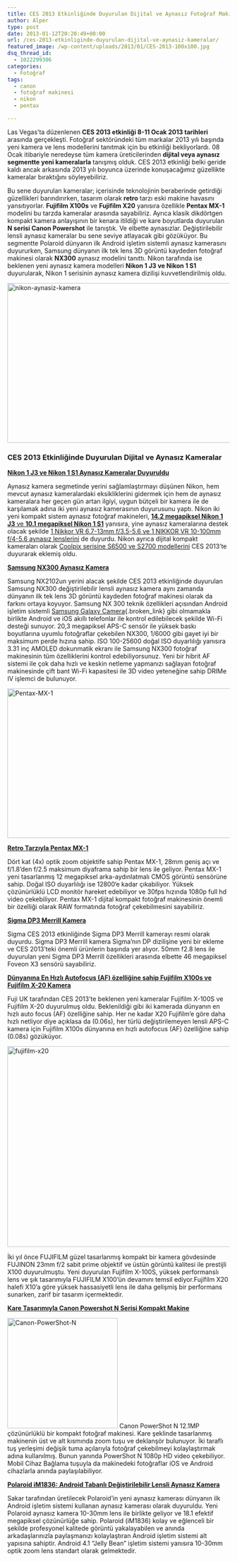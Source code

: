 ```yaml
---
title: CES 2013 Etkinliğinde Duyurulan Dijital ve Aynasız Fotoğraf Makineleri
author: Alper
type: post
date: 2013-01-12T20:20:49+00:00
url: /ces-2013-etkinliginde-duyurulan-dijital-ve-aynasiz-kameralar/
featured_image: /wp-content/uploads/2013/01/CES-2013-100x100.jpg
dsq_thread_id:
  - 1022299306
categories:
  - Fotoğraf
tags:
  - canon
  - fotoğraf makinesi
  - nikon
  - pentax

---
```

Las Vegas&#8217;ta düzenlenen **CES 2013 etkinliği 8-11 Ocak 2013 tarihleri** arasında gerçekleşti. Fotoğraf sektöründeki tüm markalar 2013 yılı başında yeni kamera ve lens modellerini tanıtmak için bu etkinliği bekliyorlardı. 08 Ocak itibariyle neredeyse tüm kamera üreticilerinden **dijital veya aynasız segmentte yeni kameralarla** tanışmış olduk. CES 2013 etkinliği belki geride kaldı ancak arkasında 2013 yılı boyunca üzerinde konuşacağımız güzellikte kameralar bıraktığını söyleyebiliriz.

Bu sene duyurulan kameralar; içerisinde teknolojinin beraberinde getirdiği güzellikleri barındırırken, tasarım olarak **retro** tarzı eski makine havasını yansıtıyorlar. **Fujifilm X100s** ve **Fujifilm X20** yanısıra özellikle **Pentax MX-1** modelini bu tarzda kameralar arasında sayabiliriz. Ayrıca klasik dikdörtgen kompakt kamera anlayışının bir kenara itildiği ve kare boyutlarda duyurulan **N serisi Canon Powershot** ile tanıştık. Ve elbette aynasızlar. Değiştirilebilir lensli aynasız kameralar bu sene seviye atlayacak gibi gözüküyor. Bu segmentte Polaroid dünyanın ilk Android işletim sistemli aynasız kamerasını duyururken, Samsung dünyanın ilk tek lens 3D görüntü kaydeden fotoğraf makinesi olarak **NX300** aynasız modelini tanıttı. Nikon tarafında ise beklenen yeni aynasız kamera modelleri **Nikon 1 J3 ve Nikon 1 S1** duyurularak, Nikon 1 serisinin aynasız kamera dizilişi kuvvetlendirilmiş oldu.

<img class="aligncenter size-full wp-image-10475" alt="nikon-aynasiz-kamera" src="https://www.murekkep.org/wp-content/uploads/2013/01/nikon-aynasiz-kamera.jpg" width="600" height="362" srcset="https://www.murekkep.org/wp-content/uploads/2013/01/nikon-aynasiz-kamera.jpg 600w, https://www.murekkep.org/wp-content/uploads/2013/01/nikon-aynasiz-kamera-400x241.jpg 400w, https://www.murekkep.org/wp-content/uploads/2013/01/nikon-aynasiz-kamera-50x30.jpg 50w, https://www.murekkep.org/wp-content/uploads/2013/01/nikon-aynasiz-kamera-125x75.jpg 125w, https://www.murekkep.org/wp-content/uploads/2013/01/nikon-aynasiz-kamera-300x181.jpg 300w, https://www.murekkep.org/wp-content/uploads/2013/01/nikon-aynasiz-kamera-505x305.jpg 505w" sizes="(max-width: 600px) 100vw, 600px" /> 

### CES 2013 Etkinliğinde Duyurulan Dijital ve Aynasız Kameralar

**<a href="http://www.turknikon.com/nikon-1-j3-ve-nikon-1-s1-aynasiz-kameralar-duyuruldu-ces-2013-17115" target="_blank" class="broken_link">Nikon 1 J3 ve Nikon 1 S1 Aynasız Kameralar Duyuruldu</a>**

Aynasız kamera segmetinde yerini sağlamlaştırmayı düşünen Nikon, hem mevcut aynasız kameralardaki eksikliklerini gidermek için hem de aynasız kameralara her geçen gün artan ilgiyi, uygun bütçeli bir kamera ile de karşılamak adına iki yeni aynasız kamerasının duyurusunu yaptı. Nikon iki yeni kompakt sistem aynasız fotoğraf makineleri, <a title="nikon 1 j3 ve nikon 1 s1 özellikleri" href="http://www.turknikon.com/nikon-1-j3-ve-nikon-1-s1-aynasiz-kamera-ozelliklerine-hizli-bakis-17177" target="_blank" class="broken_link"><strong>14.2 megapiksel Nikon 1 J3</strong> ve <strong>10.1 megapiksel Nikon 1 S1</strong></a> yanısıra, yine aynasız kameralarına destek olacak şekilde <a href="http://www.turknikon.com/1-nikkor-vr-6-7-13mm-f3-5-5-6-ve-1-nikkor-vr-10-100mm-f4-5-6-ces-2013-etkinliginde-duyuruldu-17134" target="_blank" class="broken_link">1 Nikkor VR 6.7-13mm f/3.5-5.6 ve 1 NIKKOR VR 10-100mm f/4-5.6 aynasız lenslerini</a> de duyurdu. Nikon ayrıca dijital kompakt kameraları olarak <a href="http://www.turknikon.com/nikon-dijital-kompakt-kameralar-coolpix-s6500-ve-coolpix-s2700u-duyurdu-ces-2013-17126" target="_blank" class="broken_link">Coolpix serisine S6500 ve S2700 modellerini</a> CES 2013&#8217;te duyurarak eklemiş oldu.

**<a title="samsung nx300 aynasız kamera" href="https://www.murekkep.org/samsung-tek-lens-ile-3d-goruntu-kaydedebilen-nx300-modelini-duyurdu-10390" target="_blank" class="broken_link">Samsung NX300 Aynasız Kamera</a>**

Samsung NX2102un yerini alacak şekilde CES 2013 etkinliğinde duyurulan Samsung NX300 değiştirilebilir lensli aynasız kamera aynı zamanda dünyanın ilk tek lens 3D görüntü kaydeden fotoğraf makinesi olarak da farkını ortaya koyuyor. Samsung NX 300 teknik özellikleri açısından Android işletim sistemli [Samsung Galaxy Camera][1]{.broken_link} gibi olmamakla birlikte Android ve iOS akıllı telefonlar ile kontrol edilebilecek şekilde Wi-Fi desteği sunuyor. 20,3 megapiksel APS-C sensör ile yüksek baskı boyutlarına uyumlu fotoğraflar çekebilen NX300, 1/6000 gibi gayet iyi bir maksimum perde hızına sahip. ISO 100-25600 doğal ISO duyarlılığı yanısıra 3.31 inç AMOLED dokunmatik ekranı ile Samsung NX300 fotoğraf makinesinin tüm özelliklerini kontrol edebiliyorsunuz. Yeni bir hibrit AF sistemi ile çok daha hızlı ve keskin netleme yapmanızı sağlayan fotoğraf makinesinde çift bant Wi-Fi kapasitesi ile 3D video yeteneğine sahip DRIMe IV işlemci de bulunuyor.

<img class="aligncenter size-full wp-image-10546" alt="Pentax-MX-1" src="https://www.murekkep.org/wp-content/uploads/2013/01/Pentax-MX-1.jpg" width="600" height="339" srcset="https://www.murekkep.org/wp-content/uploads/2013/01/Pentax-MX-1.jpg 600w, https://www.murekkep.org/wp-content/uploads/2013/01/Pentax-MX-1-400x226.jpg 400w, https://www.murekkep.org/wp-content/uploads/2013/01/Pentax-MX-1-50x28.jpg 50w, https://www.murekkep.org/wp-content/uploads/2013/01/Pentax-MX-1-125x70.jpg 125w, https://www.murekkep.org/wp-content/uploads/2013/01/Pentax-MX-1-300x169.jpg 300w, https://www.murekkep.org/wp-content/uploads/2013/01/Pentax-MX-1-539x305.jpg 539w" sizes="(max-width: 600px) 100vw, 600px" /> 

**<a title="pentax mx-1" href="https://www.murekkep.org/retro-tarziyla-pentax-mx-1-dijital-kompakt-kamera-duyuruldu-ces-2013-10533" target="_blank" class="broken_link">Retro Tarzıyla Pentax MX-1</a>**

Dört kat (4x) optik zoom objektife sahip Pentax MX-1, 28mm geniş açı ve f/1.8&#8217;den f/2.5 maksimum diyaframa sahip bir lens ile geliyor. Pentax MX-1 yeni tasarlanmış 12 megapiksel arka-aydınlatmalı CMOS görüntü sensörüne sahip. Doğal ISO duyarlılığı ise 12800‘e kadar çıkabiliyor. Yüksek çözünürlüklü LCD monitör hareket edebiliyor ve 30fps hızında 1080p full hd video çekebiliyor. Pentax MX-1 dijital kompakt fotoğraf makinesinin önemli bir özelliği olarak RAW formatında fotoğraf çekebilmesini sayabiliriz.

**<a title="sigma dp3 kamera" href="https://www.murekkep.org/sigma-dp3-merrill-kamera-resmi-olarak-duyuruldu-ces-2013-10576" target="_blank" class="broken_link">Sigma DP3 Merrill Kamera</a>**

Sigma CES 2013 etkinliğinde Sigma DP3 Merrill kamerayı resmi olarak duyurdu. Sigma DP3 Merrill kamera Sigma’nın DP dizilişine yeni bir ekleme ve CES 2013&#8217;teki önemli ürünlerin başında yer alıyor. 50mm f2.8 lens ile duyurulan yeni Sigma DP3 Merrill özellikleri arasında elbette 46 megapiksel Foveon X3 sensörü sayabiliriz.

**<a title="fujifilm x100s ve fujifilm x20 kameralar" href="https://www.murekkep.org/fujifilm-x-100s-ve-fujifilm-x-20-kameralar-duyuruldu-ces-2013-10518" target="_blank" class="broken_link">Dünyanına En Hızlı Autofocus (AF) özelliğine sahip Fujifilm X100s ve Fujifilm X-20 Kamera</a>**

Fuji UK tarafından CES 2013&#8217;te beklenen yeni kameralar Fujifilm X-100S ve Fujifilm X-20 duyurulmuş oldu. Beklenildiği gibi iki kamerada dünyanın en hızlı auto focus (AF) özelliğine sahip. Her ne kadar X20 Fujifilm’e göre daha hızlı netliyor diye açıklasa da (0.06s), her türlü değiştirilemeyen lensli APS-C kamera için Fujifilm X100s dünyanına en hızlı autofocus (AF) özelliğine sahip (0.08s) gözüküyor.

<img class="aligncenter size-full wp-image-10520" alt="fujifilm-x20" src="https://www.murekkep.org/wp-content/uploads/2013/01/fujifilm-x20.jpg" width="600" height="455" srcset="https://www.murekkep.org/wp-content/uploads/2013/01/fujifilm-x20.jpg 600w, https://www.murekkep.org/wp-content/uploads/2013/01/fujifilm-x20-400x303.jpg 400w, https://www.murekkep.org/wp-content/uploads/2013/01/fujifilm-x20-50x37.jpg 50w, https://www.murekkep.org/wp-content/uploads/2013/01/fujifilm-x20-125x94.jpg 125w, https://www.murekkep.org/wp-content/uploads/2013/01/fujifilm-x20-263x200.jpg 263w, https://www.murekkep.org/wp-content/uploads/2013/01/fujifilm-x20-402x305.jpg 402w" sizes="(max-width: 600px) 100vw, 600px" /> 

İki yıl önce FUJIFILM güzel tasarlanmış kompakt bir kamera gövdesinde FUJINON 23mm f/2 sabit prime objektif ve üstün görüntü kalitesi ile prestijli X100 duyurulmuştu. Yeni duyurulan Fujifilm X-100S, yüksek performanslı lens ve şık tasarımıyla FUJIFILM X100&#8217;ün devamını temsil ediyor.Fujifilm X20 halefi X10&#8217;a göre yüksek hassasiyetli lens ile daha gelişmiş bir performans sunarken, zarif bir tasarım içermektedir.

**<a title="canon powershot n" href="https://www.murekkep.org/canon-powershot-n-serisi-kompakt-makine-tasarimi-hosunuza-gidebilir-10524" target="_blank" class="broken_link">Kare Tasarımıyla Canon Powershot N Serisi Kompakt Makine</a>**

<img class="alignright size-medium wp-image-10525" alt="Canon-PowerShot-N" src="https://www.murekkep.org/wp-content/uploads/2013/01/Canon-PowerShot-N-250x250.jpeg" width="250" height="250" srcset="https://www.murekkep.org/wp-content/uploads/2013/01/Canon-PowerShot-N-250x250.jpeg 250w, https://www.murekkep.org/wp-content/uploads/2013/01/Canon-PowerShot-N-150x150.jpeg 150w, https://www.murekkep.org/wp-content/uploads/2013/01/Canon-PowerShot-N-100x100.jpeg 100w" sizes="(max-width: 250px) 100vw, 250px" /> Canon PowerShot N 12.1MP çözünürlüklü bir kompakt fotoğraf makinesi. Kare şeklinde tasarlanmış makinenin üst ve alt kısmında zoom tuşu ve deklanşör bulunuyor. İki taraflı tuş yerleşimi değişik tuma açılarıyla fotoğraf çekebilmeyi kolaylaştırmak adına kullanılmış. Bunun yanında PowerShot N 1080p HD video çekebiliyor. Mobil Cihaz Bağlama tuşuyla da makinedeki fotoğraflar iOS ve Android cihazlarla anında paylaşılabiliyor.

**<a title="polaroid android aynasız kamera" href="https://www.murekkep.org/polaroid-im1836-android-tabanli-degistirilebilir-lensli-aynasiz-kamera-duyuruldu-ces-2013-10581" target="_blank" class="broken_link">Polaroid iM1836: Android Tabanlı Değiştirilebilir Lensli Aynasız Kamera</a>**

Sakar tarafından üretilecek Polaroid’in yeni aynasız kamerası dünyanın ilk Android işletim sistemi kullanan aynasız kamerası olarak duyuruldu. Yeni Polaroid aynasız kamera 10-30mm lens ile birlikte geliyor ve 18.1 efektif megapiksel çözünürlüğe sahip. Polaroid (iM1836) kolay ve eğlenceli bir şekilde profesyonel kalitede görüntü yakalayabilen ve anında arkadaşlarınızla paylaşmanızı kolaylaştıran Android işletim sistemi alt yapısına sahiptir. Android 4.1 “Jelly Bean” işletim sistemi yanısıra 10-30mm optik zoom lens standart olarak gelmektedir.

 [1]: https://www.murekkep.org/samsung-galaxy-camera-ozellikleri-10067 "samsung galaxy camera"